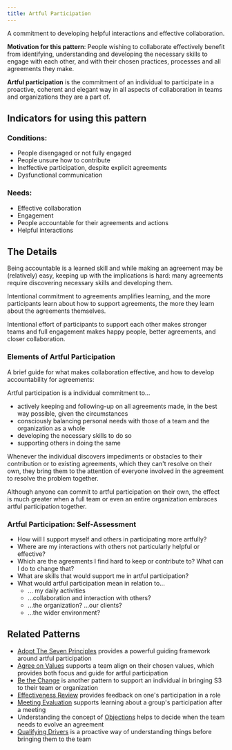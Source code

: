 ```yaml
---
title: Artful Participation
---
```


A commitment to developing helpful interactions and effective collaboration.


**Motivation for this pattern**: People wishing to collaborate effectively benefit from identifying, understanding and developing the necessary skills to engage with each other, and with their chosen practices, processes and all agreements they make.

**Artful participation** is the commitment of an individual to participate in a proactive, coherent and elegant way in all aspects of collaboration in teams and organizations they are a part of.


## Indicators for using this pattern


### Conditions:

* People disengaged or not fully engaged
* People unsure how to contribute
* Ineffective participation, despite explicit agreements 
* Dysfunctional communication


### Needs:

* Effective collaboration
* Engagement
* People accountable for their agreements and actions
* Helpful interactions


## The Details

Being accountable is a learned skill and while making an agreement may be (relatively) easy, keeping up with the implications is hard: many agreements require discovering necessary skills and developing them.

Intentional commitment to agreements amplifies learning, and the more participants learn about how to support agreements, the more they learn about the agreements themselves.

Intentional effort of participants to support each other makes stronger teams and full engagement makes happy people, better agreements, and closer collaboration.


### Elements of  Artful Participation ###

A brief guide for what makes collaboration effective, and how to develop accountability for agreements:

Artful participation is a individual commitment to…

* actively keeping and following-up on all agreements made, in the best way possible, given the circumstances
* consciously balancing personal needs with those of a team and the organization as a whole 
* developing the necessary skills to do so
* supporting others in doing the same 

Whenever the individual discovers impediments or obstacles to their contribution or to existing agreements, which they can't resolve on their own, they bring them to the attention of everyone involved in the agreement to resolve the problem together.

Although anyone can commit to artful participation on their own, the effect is much greater when a full team or even an entire organization embraces artful participation together.


### Artful Participation: Self-Assessment

* How will I support myself and others in participating more artfully? 
* Where are my interactions with others not particularly helpful or effective?
* Which are the agreements I find hard to keep or contribute to? What can I do to change that?
* What are skills that would support me in artful participation?
* What would artful participation mean in relation to...
	* ... my daily activities 
	* ...collaboration and interaction with others?
	* ...the organization? ...our clients?
	* ...the wider environment?


## Related Patterns

* [Adopt The Seven Principles](adopt-the-seven-principles.html) provides a powerful guiding framework around artful participation
* [Agree on Values](agree-on-values.html) supports  a team align on their chosen values, which provides both focus and guide for artful participation
* [Be the Change](be-the-change.html) is another pattern to support an individual in bringing S3 to their team or organization
* [Effectiveness Review](effectiveness-review.html) provides feedback on one's participation in a role
* [Meeting Evaluation](meeting-evaluation.html) supports learning about a group's participation after a meeting
* Understanding the concept of [Objections](objections.html) helps to decide when the team needs to evolve an agreement
* [Qualifying Drivers](qualifying-drivers.html) is a proactive way of  understanding things before bringing them to the team

